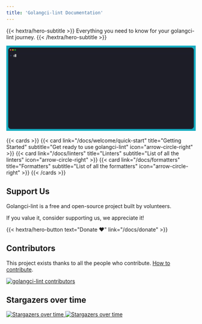 ```yaml
---
title: 'Golangci-lint Documentation'
---
```


{{< hextra/hero-subtitle >}}
  Everything you need to know for your golangci-lint journey.
{{< /hextra/hero-subtitle >}}

![golangci-lint demo](/images/demo.gif)

{{< cards >}}
{{< card
    link="/docs/welcome/quick-start"
    title="Getting Started"
    subtitle="Get ready to use golangci-lint"
    icon="arrow-circle-right" >}}
{{< card
    link="/docs/linters"
    title="Linters"
    subtitle="List of all the linters"
    icon="arrow-circle-right" >}}
{{< card
    link="/docs/formatters"
    title="Formatters"
    subtitle="List of all the formatters"
    icon="arrow-circle-right" >}}
{{< /cards >}}

## Support Us

Golangci-lint is a free and open-source project built by volunteers.

If you value it, consider supporting us, we appreciate it!

<div class="hx-mt-6 hx-mb-6">
{{< hextra/hero-button text="Donate ❤️" link="/docs/donate" >}}
</div>

## Contributors

This project exists thanks to all the people who contribute. [How to contribute](/docs/contributing/workflow/).

[![golangci-lint contributors](https://opencollective.com/golangci-lint/contributors.svg?width=890&button=false&skip=golangcidev,CLAassistant,renovate,fossabot,golangcibot,kortschak,golangci-releaser,dependabot%5Bbot%5D)](https://github.com/golangci/golangci-lint/graphs/contributors)

## Stargazers over time

<a href="https://starchart.cc/golangci/golangci-lint">
<img
    title="Stargazers over time"
    src="https://starchart.cc/golangci/golangci-lint.svg"
    class="hx-block dark:hx-hidden"
/>
<img
    title="Stargazers over time"
    src="https://starchart.cc/golangci/golangci-lint.svg?variant=dark"
    class="hx-hidden dark:hx-block"
/>
</a>
